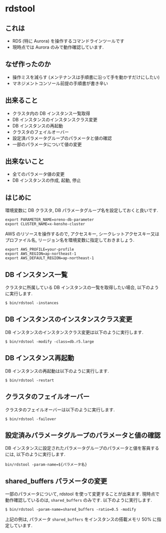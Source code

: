 # rdstool

## これは

* RDS (特に Aurora) を操作するコマンドラインツールです
* 現時点では Aurora のみで動作確認しています.

## なぜ作ったのか

* 操作ミスを減らす (メンテナンスは手順書に沿って手を動かすだけにしたい)
* マネジメントコンソール前提の手順書が書き辛い

## 出来ること

* クラスタ内の DB インスタンス一覧取得
* DB インスタンスのインスタンスクラス変更
* DB インスタンスの再起動
* クラスタのフェイルオーバー
* 設定済パラメータグループのパラメータと値の確認
* 一部のパラメータについて値の変更

## 出来ないこと

* 全てのパラメータ値の変更
* DB インスタンスの作成, 起動, 停止

## はじめに

環境変数に DB クラスタ, DB パラメータグループ名を設定しておくと良いです.

```shell
export PARAMETER_NAME=oreno-db-parameter
export CLUSTER_NAME=x-kensho-cluster
```

AWS のリソースを操作するので, アクセスキー, シークレットアクセスキー又はプロファイル名, リージョン名を環境変数に指定しておきましょう.

```shell
export AWS_PROFILE=your-profile
export AWS_REGION=ap-northeast-1
export AWS_DEFAULT_REGION=ap-northeast-1
```

## DB インスタンス一覧

クラスタに所属している DB インスタンスの一覧を取得したい場合, 以下のように実行します.

```shell
$ bin/rdstool -instances
```

## DB インスタンスのインスタンスクラス変更

DB インスタンスのインスタンスクラス変更は以下のように実行します.

```shell
$ bin/rdstool -modify -class=db.r5.large
```

## DB インスタンス再起動

DB インスタンスの再起動は以下のように実行します.

```shell
$ bin/rdstool -restart
```

## クラスタのフェイルオーバー

クラスタのフェイルオーバーは以下のように実行します.

```shell
$ bin/rdstool -failover
```

## 設定済みパラメータグループのパラメータと値の確認

DB インスタンスに設定されたパラメータグループのパラメータと値を客員するには, 以下のように実行します.

```shell
bin/rdstool -param-name=${パラメータ名}
```

## shared_buffers パラメータの変更

一部のパラメータについて, rdstool を使って変更することが出来ます. 現時点で動作確認しているのは, `shared_buffers` のみです. 以下のように実行します.

```shell
$ bin/rdstool -param-name=shared_buffers -ratio=0.5 -modify
```

上記の例は, パラメータ `shared_buffers` をインスタンスの搭載メモリ 50% に指定しています.
